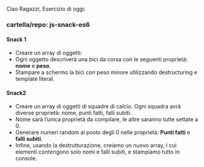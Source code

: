 Ciao Ragazzi,
Esercizio di oggi:

### cartella/repo: js-snack-es6

#### Snack 1

- Creare un array di oggetti:
- Ogni oggetto descriverà una bici da corsa con le seguenti proprietà: **nome** e **peso**.
- Stampare a schermo la bici con peso minore utilizzando destructuring e template literal.

#### Snack2

- Creare un array di oggetti di squadre di calcio. Ogni squadra avrà diverse proprietà: nome, punti fatti, falli subiti.
- Nome sarà l’unica proprietà da compilare, le altre saranno tutte settate a 0.
- Generare numeri random al posto degli 0 nelle proprietà:
**Punti fatti** e **falli subiti**.
- Infine, usando la destrutturazione, creiamo un nuovo array, i cui elementi contengono solo nomi e falli subiti, e stampiamo tutto in console.